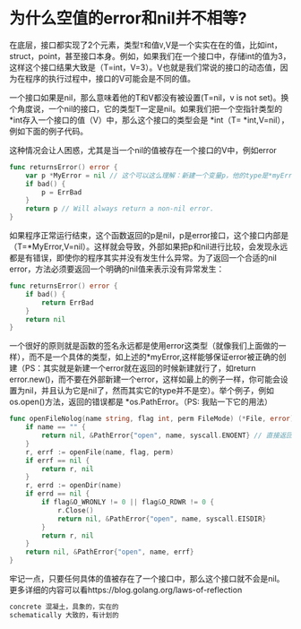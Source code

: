 # 为什么空值的error和nil并不相等?

在底层，接口都实现了2个元素，类型`T`和值`V`,V是一个实实在在的值，比如int，struct，point，甚至接口本身。例如，如果我们在一个接口中，存储int的值为3，这样这个接口结果大致是（T=int，V=3）。V也就是我们常说的接口的动态值，因为在程序的执行过程中，接口的V可能会是不同的值。

一个接口如果是nil，那么意味着他的T和V都没有被设置(T=nil，v is not set)。换个角度说，一个nil的接口，它的类型T一定是nil。如果我们把一个空指针类型的*int存入一个接口的值（V）中，那么这个接口的类型会是 *int（T= *int,V=nil），例如下面的例子代码。

这种情况会让人困惑，尤其是当一个nil的值被存在一个接口的V中，例如error

```go
func returnsError() error {
	var p *MyError = nil // 这个可以这么理解：新建一个变量p，他的type是*myError value是nil
	if bad() {
		p = ErrBad
	}
	return p // Will always return a non-nil error.
}
```

如果程序正常运行结束，这个函数返回的p是nil，p是error接口，这个接口内部是（T=*MyError,V=nil）。这样就会导致，外部如果把p和nil进行比较，会发现永远都是有错误，即使你的程序其实并没有发生什么异常。为了返回一个合适的nil error，方法必须要返回一个明确的nil值来表示没有异常发生：

```go
func returnsError() error {
	if bad() {
		return ErrBad
	}
	return nil
}
```

一个很好的原则就是函数的签名永远都是使用error这类型（就像我们上面做的一样），而不是一个具体的类型，如上述的*myError,这样能够保证error被正确的创建（PS：其实就是新建一个error就在返回的时候新建就行了，如return error.new()，而不要在外部新建一个error，这样如最上的例子一样，你可能会设置为nil，并且认为它是nil了，然而其实它的type并不是空）。举个例子，例如os.open()方法，返回的错误都是 *os.PathError。（PS: 我贴一下它的用法）

```go
func openFileNolog(name string, flag int, perm FileMode) (*File, error) {
	if name == "" {
		return nil, &PathError{"open", name, syscall.ENOENT} // 直接返回的error
	}
	r, errf := openFile(name, flag, perm)
	if errf == nil {
		return r, nil
	}
	r, errd := openDir(name)
	if errd == nil {
		if flag&O_WRONLY != 0 || flag&O_RDWR != 0 {
			r.Close()
			return nil, &PathError{"open", name, syscall.EISDIR}
		}
		return r, nil
	}
	return nil, &PathError{"open", name, errf}
}
```

牢记一点，只要任何具体的值被存在了一个接口中，那么这个接口就不会是nil。更多详细的内容可以看https://blog.golang.org/laws-of-reflection

```go
concrete 混凝土，具象的，实在的
schematically 大致的，有计划的
```

